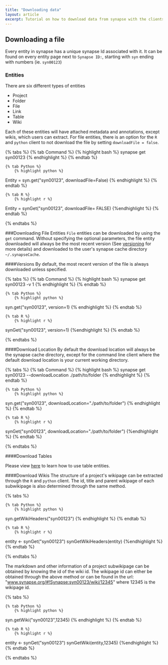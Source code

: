 ```yaml
---
title: "Downloading data"
layout: article
excerpt: Tutorial on how to download data from synapse with the clients 
---
```


## Downloading a file

Every entity in synapse has a unique synapse Id associated with it.  It can be found on every entity page next to `Synapse ID:`, starting with `syn` ending with numbers (ie. `syn00123`)


### Entities

There are six different types of entities

* Project
* Folder
* File
* Link
* Table
* Wiki

Each of these entities will have attached metadata and annotations, except wikis, which users can extract. For file entities, there is an option for the `R` and `python` client to not download the file by setting `downloadFile = false`.

{% tabs %}
	{% tab Command %}
		{% highlight bash %}
synapse get syn00123
		{% endhighlight %}
	{% endtab %}

	{% tab Python %}
		{% highlight python %}
Entity = syn.get("syn00123", downloadFile=False)
		{% endhighlight %}
	{% endtab %}

	{% tab R %}
		{% highlight r %}
Entity = synGet("syn00123", downloadFile= FALSE)
		{%endhighlight %}
	{% endtab %}

{% endtabs %}



###Downloading File Entities
`File` entities can be downloaded by using the `get` command. Without specifying the optional parameters, the file entity downloaded will always be the most recent version (See [versioning](http://docs.synapse.org/articles/versioning.html) for more details) and downloaded to the user's synapse cache directory `~/.synapseCache`.

####Versions
By default, the most recent version of the file is always downloaded unless specified.

{% tabs %}
	{% tab Command %}
		{% highlight bash %}
synapse get syn00123 -v 1
		{% endhighlight %}
	{% endtab %}

	{% tab Python %}
		{% highlight python %}
syn.get("syn00123", version=1)
		{% endhighlight %}
	{% endtab %}

	{% tab R %}
		{% highlight r %}
synGet("syn00123", version=1)
		{%endhighlight %}
	{% endtab %}

{% endtabs %}


####Download Location
By default the download location will always be the synapse cache directory, except for the command line client where the default download location is your current working directory.

{% tabs %}
	{% tab Command %}
		{% highlight bash %}
synapse get syn00123 --downloadLocation ./path/to/folder
		{% endhighlight %}
	{% endtab %}

	{% tab Python %}
		{% highlight python %}
syn.get("syn00123", downloadLocation="./path/to/folder")
		{% endhighlight %}
	{% endtab %}

	{% tab R %}
		{% highlight r %}
synGet("syn00123", downloadLocation="./path/to/folder")
		{%endhighlight %}
	{% endtab %}

{% endtabs %}

####Download Tables

Please view [here](http://docs.synapse.org/articles/tables.html#making-changes-to-tables) to learn how to use table entities.


####Download Wikis
The structure of a project's wikipage can be extracted through the `R` and `python` client.  The id, title and parent wikipage of each subwikipage is also determined through the same method.


{% tabs %}

	{% tab Python %}
		{% highlight python %}
syn.getWikiHeaders("syn00123")
		{% endhighlight %}
	{% endtab %}

	{% tab R %}
		{% highlight r %}
entity <- synGet("syn00123")
synGetWikiHeaders(entity)
		{%endhighlight %}
	{% endtab %}

{% endtabs %}


The markdown and other information of a project subwikipage can be obtained by knowing the id of the wiki id.  The wikipage id can either be obtained through the above method or can be found in the url: "www.synapse.org/#!Synapse:syn00123/wiki/12345" where 12345 is the wikipage id. 


{% tabs %}

	{% tab Python %}
		{% highlight python %}
syn.getWiki("syn00123",12345)
		{% endhighlight %}
	{% endtab %}

	{% tab R %}
		{% highlight r %}
entity <- synGet("syn00123")
synGetWiki(entity,12345)
		{%endhighlight %}
	{% endtab %}

{% endtabs %}